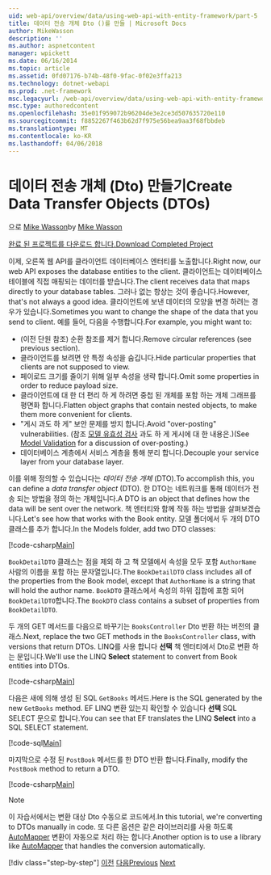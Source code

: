 ```yaml
---
uid: web-api/overview/data/using-web-api-with-entity-framework/part-5
title: 데이터 전송 개체 Dto ()를 만들 | Microsoft Docs
author: MikeWasson
description: ''
ms.author: aspnetcontent
manager: wpickett
ms.date: 06/16/2014
ms.topic: article
ms.assetid: 0fd07176-b74b-48f0-9fac-0f02e3ffa213
ms.technology: dotnet-webapi
ms.prod: .net-framework
msc.legacyurl: /web-api/overview/data/using-web-api-with-entity-framework/part-5
msc.type: authoredcontent
ms.openlocfilehash: 35e01f959072b96204de3e2ce3d507635720e110
ms.sourcegitcommit: f8852267f463b62d7f975e56bea9aa3f68fbbdeb
ms.translationtype: MT
ms.contentlocale: ko-KR
ms.lasthandoff: 04/06/2018
---
```

<a name="create-data-transfer-objects-dtos"></a><span data-ttu-id="4f0c9-102">데이터 전송 개체 (Dto) 만들기</span><span class="sxs-lookup"><span data-stu-id="4f0c9-102">Create Data Transfer Objects (DTOs)</span></span>
====================
<span data-ttu-id="4f0c9-103">으로 [Mike Wasson](https://github.com/MikeWasson)</span><span class="sxs-lookup"><span data-stu-id="4f0c9-103">by [Mike Wasson](https://github.com/MikeWasson)</span></span>

[<span data-ttu-id="4f0c9-104">완료 된 프로젝트를 다운로드 합니다.</span><span class="sxs-lookup"><span data-stu-id="4f0c9-104">Download Completed Project</span></span>](https://github.com/MikeWasson/BookService)

<span data-ttu-id="4f0c9-105">이제, 오른쪽 웹 API를 클라이언트 데이터베이스 엔터티를 노출합니다.</span><span class="sxs-lookup"><span data-stu-id="4f0c9-105">Right now, our web API exposes the database entities to the client.</span></span> <span data-ttu-id="4f0c9-106">클라이언트는 데이터베이스 테이블에 직접 매핑되는 데이터를 받습니다.</span><span class="sxs-lookup"><span data-stu-id="4f0c9-106">The client receives data that maps directly to your database tables.</span></span> <span data-ttu-id="4f0c9-107">그러나 없는 항상는 것이 좋습니다.</span><span class="sxs-lookup"><span data-stu-id="4f0c9-107">However, that's not always a good idea.</span></span> <span data-ttu-id="4f0c9-108">클라이언트에 보낸 데이터의 모양을 변경 하려는 경우가 있습니다.</span><span class="sxs-lookup"><span data-stu-id="4f0c9-108">Sometimes you want to change the shape of the data that you send to client.</span></span> <span data-ttu-id="4f0c9-109">예를 들어, 다음을 수행합니다.</span><span class="sxs-lookup"><span data-stu-id="4f0c9-109">For example, you might want to:</span></span>

- <span data-ttu-id="4f0c9-110">(이전 단원 참조) 순환 참조를 제거 합니다.</span><span class="sxs-lookup"><span data-stu-id="4f0c9-110">Remove circular references (see previous section).</span></span>
- <span data-ttu-id="4f0c9-111">클라이언트를 보려면 안 특정 속성을 숨깁니다.</span><span class="sxs-lookup"><span data-stu-id="4f0c9-111">Hide particular properties that clients are not supposed to view.</span></span>
- <span data-ttu-id="4f0c9-112">페이로드 크기를 줄이기 위해 일부 속성을 생략 합니다.</span><span class="sxs-lookup"><span data-stu-id="4f0c9-112">Omit some properties in order to reduce payload size.</span></span>
- <span data-ttu-id="4f0c9-113">클라이언트에 대 한 더 편리 하 게 하려면 중첩 된 개체를 포함 하는 개체 그래프를 평면화 합니다.</span><span class="sxs-lookup"><span data-stu-id="4f0c9-113">Flatten object graphs that contain nested objects, to make them more convenient for clients.</span></span>
- <span data-ttu-id="4f0c9-114">"게시 과도 하 게" 보안 문제를 방지 합니다.</span><span class="sxs-lookup"><span data-stu-id="4f0c9-114">Avoid "over-posting" vulnerabilities.</span></span> <span data-ttu-id="4f0c9-115">(참조 [모델 유효성 검사](../../formats-and-model-binding/model-validation-in-aspnet-web-api.md) 과도 하 게 게시에 대 한 내용은.)</span><span class="sxs-lookup"><span data-stu-id="4f0c9-115">(See [Model Validation](../../formats-and-model-binding/model-validation-in-aspnet-web-api.md) for a discussion of over-posting.)</span></span>
- <span data-ttu-id="4f0c9-116">데이터베이스 계층에서 서비스 계층을 통해 분리 합니다.</span><span class="sxs-lookup"><span data-stu-id="4f0c9-116">Decouple your service layer from your database layer.</span></span>

<span data-ttu-id="4f0c9-117">이를 위해 정의할 수 있습니다는 *데이터 전송 개체* (DTO).</span><span class="sxs-lookup"><span data-stu-id="4f0c9-117">To accomplish this, you can define a *data transfer object* (DTO).</span></span> <span data-ttu-id="4f0c9-118">한 DTO는 네트워크를 통해 데이터가 전송 되는 방법을 정의 하는 개체입니다.</span><span class="sxs-lookup"><span data-stu-id="4f0c9-118">A DTO is an object that defines how the data will be sent over the network.</span></span> <span data-ttu-id="4f0c9-119">책 엔터티와 함께 작동 하는 방법을 살펴보겠습니다.</span><span class="sxs-lookup"><span data-stu-id="4f0c9-119">Let's see how that works with the Book entity.</span></span> <span data-ttu-id="4f0c9-120">모델 폴더에서 두 개의 DTO 클래스를 추가 합니다.</span><span class="sxs-lookup"><span data-stu-id="4f0c9-120">In the Models folder, add two DTO classes:</span></span>

[!code-csharp[Main](part-5/samples/sample1.cs)]

<span data-ttu-id="4f0c9-121">`BookDetailDTO` 클래스는 점을 제외 하 고 책 모델에서 속성을 모두 포함 `AuthorName` 사람의 이름을 포함 하는 문자열입니다.</span><span class="sxs-lookup"><span data-stu-id="4f0c9-121">The `BookDetailDTO` class includes all of the properties from the Book model, except that `AuthorName` is a string that will hold the author name.</span></span> <span data-ttu-id="4f0c9-122">`BookDTO` 클래스에서 속성의 하위 집합에 포함 되어 `BookDetailDTO`합니다.</span><span class="sxs-lookup"><span data-stu-id="4f0c9-122">The `BookDTO` class contains a subset of properties from `BookDetailDTO`.</span></span>

<span data-ttu-id="4f0c9-123">두 개의 GET 메서드를 다음으로 바꾸기는 `BooksController` Dto 반환 하는 버전의 클래스.</span><span class="sxs-lookup"><span data-stu-id="4f0c9-123">Next, replace the two GET methods in the `BooksController` class, with versions that return DTOs.</span></span> <span data-ttu-id="4f0c9-124">LINQ를 사용 합니다 **선택** 책 엔터티에서 Dto로 변환 하는 문입니다.</span><span class="sxs-lookup"><span data-stu-id="4f0c9-124">We'll use the LINQ **Select** statement to convert from Book entities into DTOs.</span></span>

[!code-csharp[Main](part-5/samples/sample2.cs)]

<span data-ttu-id="4f0c9-125">다음은 새에 의해 생성 된 SQL `GetBooks` 메서드.</span><span class="sxs-lookup"><span data-stu-id="4f0c9-125">Here is the SQL generated by the new `GetBooks` method.</span></span> <span data-ttu-id="4f0c9-126">EF LINQ 변환 있는지 확인할 수 있습니다 **선택** SQL SELECT 문으로 합니다.</span><span class="sxs-lookup"><span data-stu-id="4f0c9-126">You can see that EF translates the LINQ **Select** into a SQL SELECT statement.</span></span>

[!code-sql[Main](part-5/samples/sample3.sql)]

<span data-ttu-id="4f0c9-127">마지막으로 수정 된 `PostBook` 메서드를 한 DTO 반환 합니다.</span><span class="sxs-lookup"><span data-stu-id="4f0c9-127">Finally, modify the `PostBook` method to return a DTO.</span></span>

[!code-csharp[Main](part-5/samples/sample4.cs)]

> [!NOTE]
> <span data-ttu-id="4f0c9-128">이 자습서에서는 변환 대상 Dto 수동으로 코드에서.</span><span class="sxs-lookup"><span data-stu-id="4f0c9-128">In this tutorial, we're converting to DTOs manually in code.</span></span> <span data-ttu-id="4f0c9-129">또 다른 옵션은 같은 라이브러리를 사용 하도록 [AutoMapper](http://automapper.org/) 변환이 자동으로 처리 하는 합니다.</span><span class="sxs-lookup"><span data-stu-id="4f0c9-129">Another option is to use a library like [AutoMapper](http://automapper.org/) that handles the conversion automatically.</span></span>
> 
> [!div class="step-by-step"]
> <span data-ttu-id="4f0c9-130">[이전](part-4.md)
> [다음](part-6.md)</span><span class="sxs-lookup"><span data-stu-id="4f0c9-130">[Previous](part-4.md)
[Next](part-6.md)</span></span>
